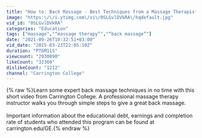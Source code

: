 ```yaml
---
title: "How to: Back Massage - Best Techniques from a Massage Therapist"
image: "https:\/\/i.ytimg.com\/vi\/0SLGvlDVkRA\/hqdefault.jpg"
vid_id: "0SLGvlDVkRA"
categories: "Education"
tags: ["massage","“massage therapy”","“back massage”"]
date: "2021-09-26T10:32:51+03:00"
vid_date: "2015-03-23T22:05:10Z"
duration: "PT6M11S"
viewcount: "2930890"
likeCount: "32369"
dislikeCount: "1212"
channel: "Carrington College"
---
```

{% raw %}Learn some expert back massage techniques in no time with this short video from Carrington College. A professional massage therapy instructor walks you through simple steps to give a great back massage.<br /><br />Important information about the educational debt, earnings and completion rate of students who attended this program can be found at carrington.edu/GE.{% endraw %}
